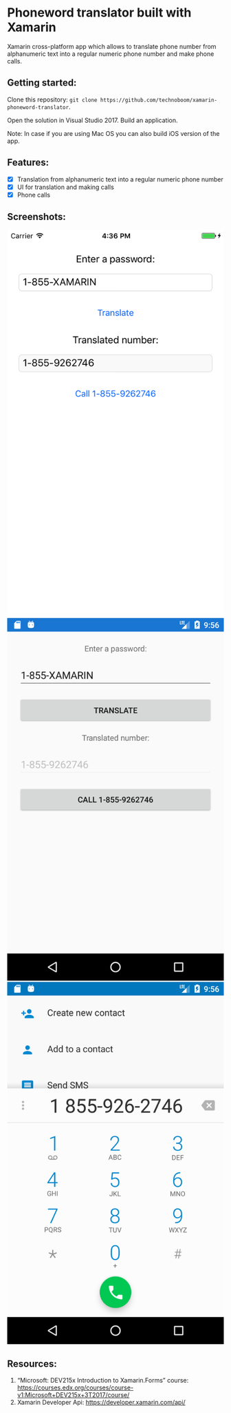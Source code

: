 # Phoneword translator built with Xamarin
Xamarin cross-platform app which allows to translate phone number from alphanumeric text into a regular numeric phone number and make phone calls.

## Getting started:
Clone this repository: `git clone https://github.com/technoboom/xamarin-phoneword-translator`.

Open the solution in Visual Studio 2017. 
Build an application. 

Note: In case if you are using Mac OS you can also build iOS version of the app.

## Features:
- [x] Translation from alphanumeric text into a regular numeric phone number
- [x] UI for translation and making calls
- [x] Phone calls

## Screenshots:
![iPhone 7 UI](screenshots/iphone7.png?raw=true)
![Android UI](screenshots/android.png?raw=true)
![Make call](screenshots/androidCall.png?raw=true)

## Resources:

1. “Microsoft: DEV215x Introduction to Xamarin.Forms” course: https://courses.edx.org/courses/course-v1:Microsoft+DEV215x+3T2017/course/
2. Xamarin Developer Api: https://developer.xamarin.com/api/